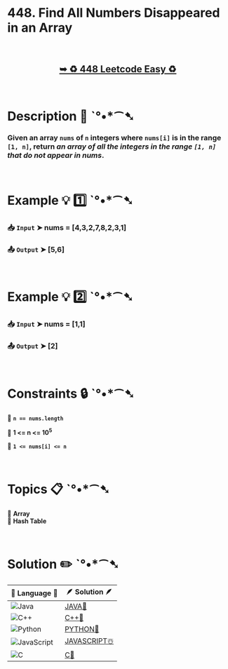 # 448. Find All Numbers Disappeared in an Array

</br>

<h2 align="center"> 

<a href="https://leetcode.com/problems/find-all-numbers-disappeared-in-an-array/description/"><strong>➥ ♻️ 448 Leetcode Easy ♻️ </strong></a>
</h2>

</br>

# Description 📜 ˋ°•*⁀➷

### Given an array `nums` of `n` integers where `nums[i]` is in the range `[1, n]`, return *an array of all the integers in the range `[1, n]` that do not appear in nums*.

</br>

# Example 💡 1️⃣ ˋ°•*⁀➷

  ### 📥 `Input`  ➤  nums = [4,3,2,7,8,2,3,1]

  ### 📤 `Output`  ➤  [5,6]

</br>

# Example 💡 2️⃣ ˋ°•*⁀➷

  ### 📥 `Input` ➤ nums = [1,1]

  ### 📤 `Output`  ➤ [2]

</br>

# Constraints 🔒 ˋ°•*⁀➷

🔹 **`n == nums.length`** </br>

🔹 **1 <= n <= 10<sup>5</sup>** </br>

🔹 **`1 <= nums[i] <= n`** </br>

</br>

# Topics 📋 ˋ°•*⁀➷

🔸 **Array**  </br>
🔸 **Hash Table**  </br>

</br>

# Solution ✏️ ˋ°•*⁀➷

| 📒 Language 📒  | 🪶 Solution 🪶 |
| ------------- | ------------- |
|  ![Java](https://img.shields.io/badge/java-%23ED8B00.svg?style=for-the-badge&logo=openjdk&logoColor=white)  | [JAVA🍁]() |
|  ![C++](https://img.shields.io/badge/c++-%2300599C.svg?style=for-the-badge&logo=c%2B%2B&logoColor=white)  | [C++🎲]()  |
|  ![Python](https://img.shields.io/badge/python-3670A0?style=for-the-badge&logo=python&logoColor=ffdd54)    | [PYTHON🍰]() |
| ![JavaScript](https://img.shields.io/badge/javascript-%23323330.svg?style=for-the-badge&logo=javascript&logoColor=%23F7DF1E)   | [JAVASCRIPT☃️]() |
|   ![C](https://img.shields.io/badge/c-%2300599C.svg?style=for-the-badge&logo=c&logoColor=white)   | [C💖]()  |
